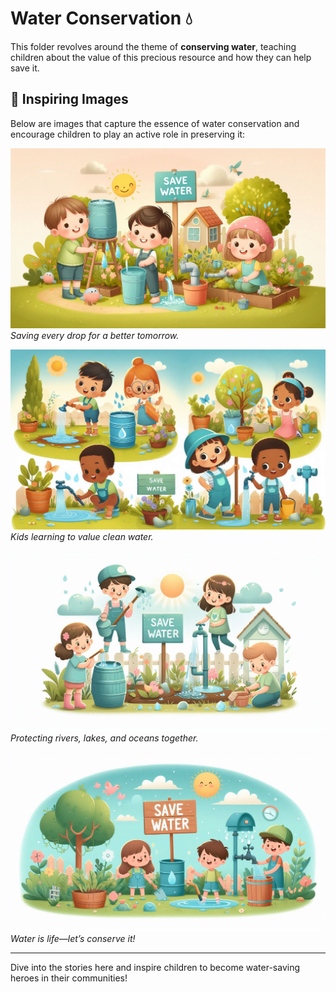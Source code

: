 # Water Conservation 💧

This folder revolves around the theme of **conserving water**, teaching children about the value of this precious resource and how they can help save it.

## 🌟 Inspiring Images  

Below are images that capture the essence of water conservation and encourage children to play an active role in preserving it:

![Image 1](../assets/images/WaterـConservationـ1.jpeg)  
*Saving every drop for a better tomorrow.*  

![Image 2](../assets/images/WaterـConservationـ2.jpeg)  
*Kids learning to value clean water.*  

![Image 3](../assets/images/WaterـConservationـ3.jpeg)  
*Protecting rivers, lakes, and oceans together.*  

![Image 4](../assets/images/WaterـConservationـ4.jpeg)  
*Water is life—let’s conserve it!*  

---

Dive into the stories here and inspire children to become water-saving heroes in their communities!  
